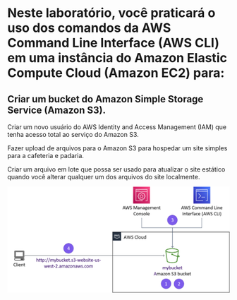 
# Neste laboratório, você praticará o uso dos comandos da AWS Command Line Interface (AWS CLI) em uma instância do Amazon Elastic Compute Cloud (Amazon EC2) para:

## Criar um bucket do Amazon Simple Storage Service (Amazon S3).

Criar um novo usuário do AWS Identity and Access Management (IAM) que tenha acesso total ao serviço do Amazon S3.

Fazer upload de arquivos para o Amazon S3 para hospedar um site simples para a cafeteria e padaria.

Criar um arquivo em lote que possa ser usado para atualizar o site estático quando você alterar qualquer um dos arquivos do site localmente.

![alt text](image-2.png)